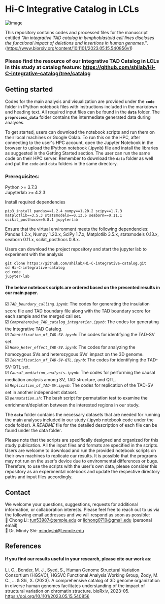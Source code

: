 # Hi-C Integrative Catalog in LCLs
![image](https://github.com/shilab/Hi-C-integrative-catalog/assets/49178072/f4cd1f15-a268-4cc7-9188-234d389fa88b)

This repository contains codes and processed files for the manuscript entitled *"An integrative TAD catalog in lymphoblastoid cell lines discloses the functional impact of deletions and insertions in human genomes."*. (https://www.biorxiv.org/content/10.1101/2023.05.15.540856v1)
### Please find the resource of our Integrative TAD Catalog in LCLs in this study at catalog feature: https://github.com/shilab/Hi-C-integrative-catalog/tree/catalog

## Getting started
Codes for the main analysis and visualization are provided under the <code><b>code</b></code> folder in IPython notebook files with instructions included in the markdown and heading text. All required input files can be found in the <code><b>data</b></code> folder. The <code><b>preprocess_data</b></code> folder contains the intermediate generated data during analyses.   

To get started, users can download the notebook scripts and run them on their local machines or Google Colab. To run this on the HPC, after connecting to the user's HPC account, open the Jupyter Notebook in the browser to upload the IPython notebook (.ipynb) file and install the libraries as suggested in the Getting Started section. The user can run the same code on their HPC server. Remember to download the <code>data</code> folder as well and put the <code>code</code> and <code>data</code> folders in the same directory.  

### Prerequisites:
Python >= 3.7.3  
Jupyterlab >= 4.2.3

Install required dependencies 
```
pip3 install pandas==1.2.4 numpy==1.20.2 scipy==1.7.3 matplotlib==3.5.3 statsmodels==0.13.5 seaborn==0.11.1 scikit_posthocs==0.8.1 jupyterlab
```

Ensure that the virtual environment meets the following dependencies:  
Pandas 1.2.x, Numpy 1.20.x, SciPy 1.7.x, Matplotlib 3.5.x, statsmodels 0.13.x, seaborn 0.11.x, scikit_posthocs 0.8.x. 

Users can download the project repository and start the jupyter lab to experiment with the analysis
```
git clone https://github.com/shilab/Hi-C-integrative-catalog.git
cd Hi-C-integrative-catalog
cd code
jupyter-lab
```

#### The below notebook scripts are ordered based on the presented results in our main paper. 

  :ballot_box_with_check: <code>*TAD_boundary_calling.ipynb*</code>: The codes for generating the insulation score file and TAD boundary file along with the TAD boundary score for each sample and the merged call set.  
  :ballot_box_with_check: <code>*Comprehensive_TAD_catalog_integration.ipynb*</code>: The codes for generating the Integrative TAD Catalog.  
  :ballot_box_with_check: <code>*Identification_of_TAD-SV.ipynb*</code>: The codes for identifying the TAD-SV set.  
  :ballot_box_with_check: <code>*Homo_Heter_effect_TAD-SV.ipynb*</code>: The codes for analyzing the homozygous SVs and heterozygous SVs' impact on the 3D genome.  
  :ballot_box_with_check: <code>*Identification_of_TAD-SV-QTL.ipynb*</code>: The codes for identifying the TAD-SV-QTL set.  
  :ballot_box_with_check: <code>*Causal_mediation_analysis.ipynb*</code>: The codes for performing the causal mediation analysis among SV, TAD structure, and QTL.  
  :ballot_box_with_check: <code>*Replication_of_TAD-SV.ipynb*</code>: The codes for replication of the TAD-SV set in another independent dataset.  
  :ballot_box_with_check: <code>*permutation.sh*</code>: The bash script for permutation test to examine the enrichment/depletion between the interested regions in our study.

The <code><b>data</code></b> folder contains the necessary datasets that are needed for running the main analyses included in our study (.ipynb notebook code under the code folder). A *README* file for the detailed description of each file can be found under the data folder.

Please note that the scripts are specifically designed and organized for this study publication. All the input files and formats are specified in the scripts. Users are welcome to download and run the provided notebook scripts on their own machines to replicate our results. It is possible that the programs may not run on the user's device due to environmental differences or bugs. Therefore, to use the scripts with the user's own data, please consider this repository as an experimental notebook and update the respective directory paths and input files accordingly. 

## Contact
We welcome your questions, suggestions, requests for additional information, or collaboration interests. Please feel free to reach out to us via the following email addresses and we will respond as soon as possible:  
:email: Chong Li:   tun53987@temple.edu or lichong0710@gmail.edu (personal email)  
:email: Dr. Mindy Shi:   mindyshi@temple.edu

## References
#### If you find our results useful in your research, please cite our work as:
Li, C., Bonder, M. J., Syed, S., Human Genome Structural Variation Consortium (HGSVC), HGSVC Functional Analysis Working Group, Zody, M. C., ... & Shi, X. (2023). A comprehensive catalog of 3D genome organization in diverse human genomes facilitates understanding of the impact of structural variation on chromatin structure. bioRxiv, 2023-05. https://doi.org/10.1101/2023.05.15.540856
